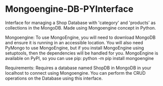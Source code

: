# Mongoengine-DB-PYInterface
Interface for managing a Shop Database with 'category' and 'products' as collections in the MongoDB. Made using Mongoengine concept in Python.

Mongoengine:
To use MongoEngine, you will need to download MongoDB and ensure it is running in an accessible location. You will also need PyMongo to use MongoEngine, but if you install MongoEngine using setuptools, then the dependencies will be handled for you.
MongoEngine is available on PyPI, so you can use pip:
python -m pip install mongoengine

Requirements:
Requires a database named ShopDB in MongoDB in your localhost to connect using Mongoengine.
You can perform the CRUD operations on the Database using this interface.
